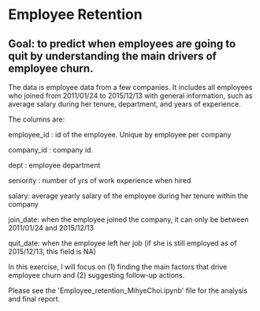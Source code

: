 # Employee Retention

## Goal: to predict when employees are going to quit by understanding the main drivers of employee churn.

The data is employee data from a few companies. It includes all employees who joined from 2011/01/24 to 2015/12/13 with general information, such as average salary during her tenure, department, and years of experience. 

The columns are:

employee_id : id of the employee. Unique by employee per company

company_id : company id.

dept : employee department

seniority : number of yrs of work experience when hired

salary: average yearly salary of the employee during her tenure within the company

join_date: when the employee joined the company, it can only be between 2011/01/24 and 2015/12/13

quit_date: when the employee left her job (if she is still employed as of 2015/12/13, this field is NA)

In this exercise, I will focus on (1) finding the main factors that drive employee churn and (2) suggesting follow-up actions.

Please see the 'Employee_retention_MihyeChoi.ipynb' file for the analysis and final report.
